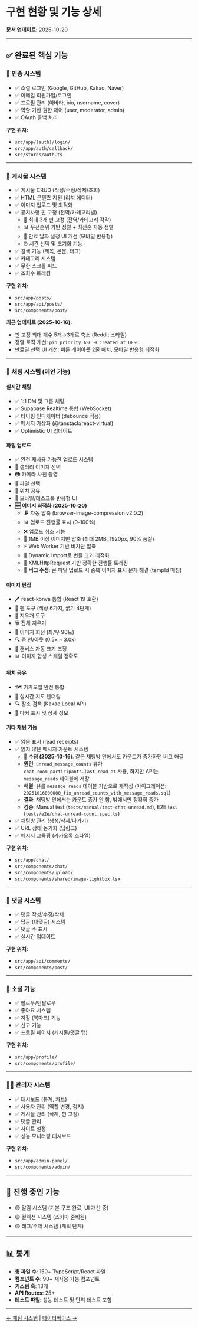 # 구현 현황 및 기능 상세

**문서 업데이트**: 2025-10-20

---

## ✅ 완료된 핵심 기능

### 🔐 인증 시스템

- ✅ 소셜 로그인 (Google, GitHub, Kakao, Naver)
- ✅ 이메일 회원가입/로그인
- ✅ 프로필 관리 (아바타, bio, username, cover)
- ✅ 역할 기반 권한 제어 (user, moderator, admin)
- ✅ OAuth 콜백 처리

**구현 위치:**
- `src/app/(auth)/login/`
- `src/app/auth/callback/`
- `src/stores/auth.ts`

---

### 📝 게시물 시스템

- ✅ 게시물 CRUD (작성/수정/삭제/조회)
- ✅ HTML 콘텐츠 지원 (리치 에디터)
- ✅ 이미지 업로드 및 최적화
- ✅ 공지사항 핀 고정 (전역/카테고리별)
  - 📌 최대 3개 핀 고정 (전역/카테고리 각각)
  - 📊 우선순위 기반 정렬 + 최신순 자동 정렬
  - 📅 만료 날짜 설정 UI 개선 (모바일 반응형)
  - ⏰ 시간 선택 및 초기화 기능
- ✅ 검색 기능 (제목, 본문, 태그)
- ✅ 카테고리 시스템
- ✅ 무한 스크롤 피드
- ✅ 조회수 트래킹

**구현 위치:**
- `src/app/posts/`
- `src/app/api/posts/`
- `src/components/post/`

**최근 업데이트 (2025-10-16):**
- 핀 고정 최대 개수 5개→3개로 축소 (Reddit 스타일)
- 정렬 로직 개선: `pin_priority ASC` → `created_at DESC`
- 만료일 선택 UI 개선: 버튼 레이아웃 2줄 배치, 모바일 반응형 최적화

---

### 💬 채팅 시스템 (메인 기능)

#### 실시간 채팅
- ✅ 1:1 DM 및 그룹 채팅
- ✅ Supabase Realtime 통합 (WebSocket)
- ✅ 타이핑 인디케이터 (debounce 적용)
- ✅ 메시지 가상화 (@tanstack/react-virtual)
- ✅ Optimistic UI 업데이트

#### 파일 업로드
- ✅ 완전 재사용 가능한 업로드 시스템
- 📸 갤러리 이미지 선택
- 📷 카메라 사진 촬영
- 📁 파일 선택
- 📍 위치 공유
- 🔄 모바일/데스크톱 반응형 UI
- **🆕 이미지 최적화 (2025-10-20)**
  - 🗜️ 자동 압축 (browser-image-compression v2.0.2)
  - 📊 업로드 진행률 표시 (0-100%)
  - ❌ 업로드 취소 기능
  - 🎯 1MB 이상 이미지만 압축 (최대 2MB, 1920px, 90% 품질)
  - ⚡ Web Worker 기반 비차단 압축
  - 📱 Dynamic Import로 번들 크기 최적화
  - 🔧 XMLHttpRequest 기반 정확한 진행률 트래킹
  - 🐛 **버그 수정**: 큰 파일 업로드 시 중복 이미지 표시 문제 해결 (tempId 매칭)

#### 이미지 편집
- 🖊️ react-konva 통합 (React 19 호환)
- 🎨 펜 도구 (색상 6가지, 굵기 4단계)
- 🧹 지우개 도구
- 🗑️ 전체 지우기
- 🔄 이미지 회전 (좌/우 90도)
- 🔍 줌 인/아웃 (0.5x ~ 3.0x)
- 📐 캔버스 자동 크기 조정
- 📊 이미지 합성 스케일 정확도

#### 위치 공유
- 🗺️ 카카오맵 완전 통합
- 📍 실시간 지도 렌더링
- 🔍 장소 검색 (Kakao Local API)
- 📌 마커 표시 및 상세 정보

#### 기타 채팅 기능
- ✅ 읽음 표시 (read receipts)
- ✅ 읽지 않은 메시지 카운트 시스템
  - 🐛 **수정 (2025-10-16)**: 같은 채팅방 안에서도 카운트가 증가하던 버그 해결
  - **원인**: `unread_message_counts` 뷰가 `chat_room_participants.last_read_at` 사용, 하지만 API는 `message_reads` 테이블에 저장
  - **해결**: 뷰를 `message_reads` 테이블 기반으로 재작성 (마이그레이션: `20251016000000_fix_unread_counts_with_message_reads.sql`)
  - **결과**: 채팅방 안에서는 카운트 증가 안 함, 밖에서만 정확히 증가
  - **검증**: Manual test (`tests/manual/test-chat-unread.md`), E2E test (`tests/e2e/chat-unread-count.spec.ts`)
- ✅ 채팅방 관리 (생성/삭제/나가기)
- ✅ URL 상태 동기화 (딥링크)
- ✅ 메시지 그룹핑 (카카오톡 스타일)

**구현 위치:**
- `src/app/chat/`
- `src/components/chat/`
- `src/components/upload/`
- `src/components/shared/image-lightbox.tsx`

---

### 💬 댓글 시스템

- ✅ 댓글 작성/수정/삭제
- ✅ 답글 (대댓글) 시스템
- ✅ 댓글 수 표시
- ✅ 실시간 업데이트

**구현 위치:**
- `src/app/api/comments/`
- `src/components/post/`

---

### 🤝 소셜 기능

- ✅ 팔로우/언팔로우
- ✅ 좋아요 시스템
- ✅ 저장 (북마크) 기능
- ✅ 신고 기능
- ✅ 프로필 페이지 (게시물/댓글 탭)

**구현 위치:**
- `src/app/profile/`
- `src/components/profile/`

---

### 👨‍💼 관리자 시스템

- ✅ 대시보드 (통계, 차트)
- ✅ 사용자 관리 (역할 변경, 정지)
- ✅ 게시물 관리 (삭제, 핀 고정)
- ✅ 댓글 관리
- ✅ 사이트 설정
- ✅ 성능 모니터링 대시보드

**구현 위치:**
- `src/app/admin-panel/`
- `src/components/admin/`

---

## 🔄 진행 중인 기능

- 🟡 알림 시스템 (기본 구조 완료, UI 개선 중)
- 🟡 컬렉션 시스템 (스키마 준비됨)
- 🟡 태그/주제 시스템 (계획 단계)

---

## 📊 통계

- **총 파일 수**: 150+ TypeScript/React 파일
- **컴포넌트 수**: 90+ 재사용 가능 컴포넌트
- **커스텀 훅**: 13개
- **API Routes**: 25+
- **테스트 파일**: 성능 테스트 및 단위 테스트 포함

---

[← 채팅 시스템](CHAT_SYSTEM.md) | [데이터베이스 →](DATABASE.md)

